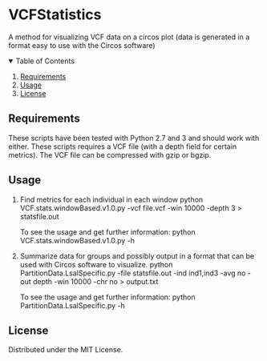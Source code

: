 # VCFStatistics
A method for visualizing VCF data on a circos plot (data is generated in a format easy to use with the Circos software)

<!-- TABLE OF CONTENTS -->
<details open="open">
  <summary>Table of Contents</summary>
  <ol>
    <li><a href="#requirements">Requirements</a></li>
    <li><a href="#usage">Usage</a></li>
    <li><a href="#license">License</a></li>
  </ol>
</details>

<!-- requirements -->
## Requirements

These scripts have been tested with Python 2.7 and 3 and should work with either.
These scripts requires a VCF file (with a depth field for certain metrics).  The VCF file can be compressed with gzip or bgzip.

<!-- usage -->
## Usage

1) Find metrics for each individual in each window
python VCF.stats.windowBased.v1.0.py -vcf file.vcf -win 10000 -depth 3 > statsfile.out

      To see the usage and get further information: python VCF.stats.windowBased.v1.0.py -h

2) Summarize data for groups and possibly output in a format that can be used with Circos software to visualize.
python PartitionData.LsalSpecific.py -file statsfile.out -ind ind1,ind3 -avg no -out depth -win 10000 -chr no > output.txt

      To see the usage and get further information: python PartitionData.LsalSpecific.py -h

<!-- license -->
## License 

Distributed under the MIT License.

